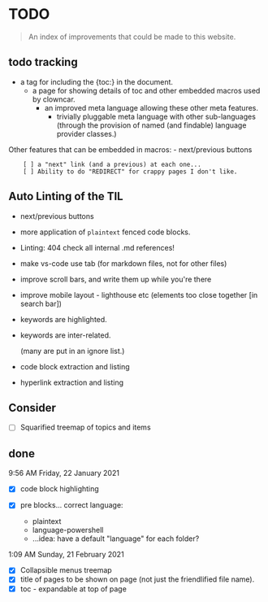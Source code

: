 # TODO

> An index of improvements that could be made to this website.


## todo tracking



- a tag for including the {toc:} in the document.
	- a page for showing details of toc and other embedded macros used by clowncar.
		- an improved meta language allowing these other meta features.
			- trivially pluggable meta language with other sub-languages (through the provision of named (and findable) language provider classes.)

Other features that can be embedded in macros:
	- next/previous buttons

		[ ] a "next" link (and a previous) at each one...
		[ ] Ability to do "REDIRECT" for crappy pages I don't like.


## Auto Linting of the TIL

- next/previous buttons

- more application of `plaintext` fenced code blocks.

- Linting: 404 check all internal .md references!

- make vs-code use tab (for markdown files, not for other files)

- improve scroll bars, and write them up while you're there

- improve mobile layout - lighthouse etc (elements too close together [in search bar])

- keywords are highlighted.

- keywords are inter-related.

	(many are put in an ignore list.)

- code block extraction and listing


- hyperlink extraction and listing

## Consider

- [ ] Squarified treemap of topics and items


## done

9:56 AM Friday, 22 January 2021

-[x] code block highlighting

-[x]  pre blocks... correct language:
	- plaintext
	- language-powershell
	- ...idea: have a default "language" for each folder?


1:09 AM Sunday, 21 February 2021

- [x] Collapsible menus treemap
- [x] title of pages to be shown on page (not just the friendlified file name).
- [x] toc - expandable at top of page
